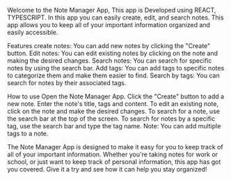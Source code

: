 Welcome to the Note Manager App, This app is Developed using REACT, TYPESCRIPT. In this app you can easily create, edit, and search notes. This app allows you to keep all of your important information organized and easily accessible.

Features
create notes: You can add new notes by clicking the "Create" button.
Edit notes: You can edit existing notes by clicking on the note and making the desired changes.
Search notes: You can search for specific notes by using the search bar.
Add tags: You can add tags to specific notes to categorize them and make them easier to find.
Search by tags: You can search for notes by their associated tags.

How to use
Open the Note Manager App.
Click the "Create" button to add a new note.
Enter the note's title, tags and content.
To edit an existing note, click on the note and make the desired changes.
To search for a note, use the search bar at the top of the screen.
To search for notes by a specific tag, use the search bar and type the tag name.
Note: You can add multiple tags to a note.

The Note Manager App is designed to make it easy for you to keep track of all of your important information. Whether you're taking notes for work or school, or just want to keep track of personal information, this app has got you covered. Give it a try and see how it can help you stay organized!